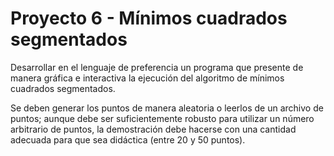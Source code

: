# Proyecto 6 - Mínimos cuadrados segmentados


Desarrollar en el lenguaje de preferencia un programa que presente de manera gráfica e interactiva la ejecución del algoritmo de mínimos cuadrados segmentados.

Se deben generar los puntos de manera aleatoria o leerlos de un archivo de puntos; aunque debe ser suficientemente robusto para utilizar un número arbitrario de puntos, la demostración debe hacerse con una cantidad adecuada para que sea didáctica (entre 20 y 50 puntos).
